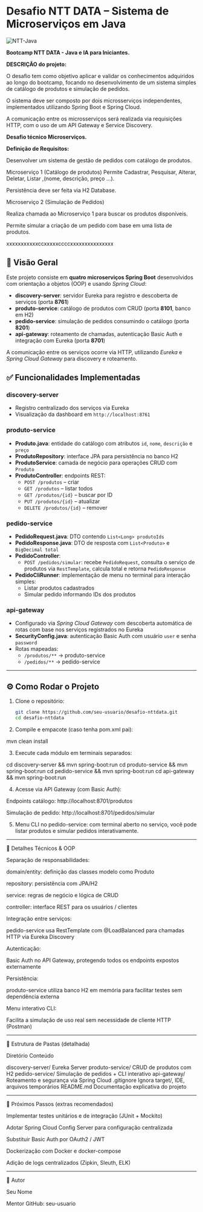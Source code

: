# Desafio NTT DATA – Sistema de Microserviços em Java

![NTT-Java](https://github.com/user-attachments/assets/f76324e9-34c6-47db-91e5-1e68d739aa9c)

**Bootcamp NTT DATA - Java e IA para Iniciantes.**


**DESCRIÇÃO do projeto:**

O desafio tem como objetivo aplicar e validar os conhecimentos adquiridos ao longo do bootcamp, focando no desenvolvimento de um sistema simples de catálogo de produtos e simulação de pedidos. 

O sistema deve ser composto por dois microsserviços independentes, implementados utilizando Spring Boot e Spring Cloud. 

A comunicação entre os microsserviços será realizada via requisições HTTP, com o uso de um API Gateway e Service Discovery.


**Desafio técnico Microserviços.**

  **Definição de Requisitos:**

Desenvolver um sistema de gestão de pedidos com catálogo de produtos.

Microserviço 1 (Catálogo de produtos)
Permite Cadastrar, Pesquisar, Alterar, Deletar, Listar ,(nome, descrição, preço ...).

Persistência deve ser feita via H2 Database.

Microserviço 2 (Simulação de Pedidos)

Realiza chamada ao Microserviço 1 para buscar os produtos disponíveis.

Permite simular a criação de um pedido com base em uma lista de produtos.


xxxxxxxxxxxccxxxxxccccxxxxxxxxxxxxxxx







## 📌 Visão Geral

Este projeto consiste em **quatro microserviços Spring Boot** desenvolvidos com orientação a objetos (OOP) e usando *Spring Cloud*:

- **discovery-server**: servidor Eureka para registro e descoberta de serviços (porta **8761**)
- **produto-service**: catálogo de produtos com CRUD (porta **8101**, banco em H2)
- **pedido-service**: simulação de pedidos consumindo o catálogo (porta **8201**)
- **api-gateway**: roteamento de chamadas, autenticação Basic Auth e integração com Eureka (porta **8701**)

A comunicação entre os serviços ocorre via HTTP, utilizando *Eureka* e *Spring Cloud Gateway* para discovery e roteamento.


## ✅ Funcionalidades Implementadas

### discovery-server
- Registro centralizado dos serviços via Eureka
- Visualização da dashboard em `http://localhost:8761`

### produto-service
- **Produto.java**: entidade do catálogo com atributos `id`, `nome`, `descrição` e `preço`
- **ProdutoRepository**: interface JPA para persistência no banco H2
- **ProdutoService**: camada de negócio para operações CRUD com `Produto`
- **ProdutoController**: endpoints REST:
  - `POST /produtos` – criar
  - `GET /produtos` – listar todos
  - `GET /produtos/{id}` – buscar por ID
  - `PUT /produtos/{id}` – atualizar
  - `DELETE /produtos/{id}` – remover

### pedido-service
- **PedidoRequest.java**: DTO contendo `List<Long> produtoIds`
- **PedidoResponse.java**: DTO de resposta com `List<Produto>` e `BigDecimal total`
- **PedidoController**:
  - `POST /pedidos/simular`: recebe `PedidoRequest`, consulta o serviço de produtos via `RestTemplate`, calcula total e retorna `PedidoResponse`
- **PedidoCliRunner**: implementação de menu no terminal para interação simples:
  - Listar produtos cadastrados
  - Simular pedido informando IDs dos produtos

### api-gateway
- Configurado via *Spring Cloud Gateway* com descoberta automática de rotas com base nos serviços registrados no Eureka
- **SecurityConfig.java**: autenticação Basic Auth com usuário `user` e senha `password`
- Rotas mapeadas:
  - `/produtos/**` → produto-service
  - `/pedidos/**` → pedido-service

---

## ⚙️ Como Rodar o Projeto

1. Clone o repositório:
   ```bash
   git clone https://github.com/seu-usuario/desafio-nttdata.git
   cd desafio-nttdata

2. Compile e empacote (caso tenha pom.xml pai):

mvn clean install


3. Execute cada módulo em terminais separados:

cd discovery-server && mvn spring-boot:run
cd produto-service && mvn spring-boot:run
cd pedido-service && mvn spring-boot:run
cd api-gateway && mvn spring-boot:run


4. Acesse via API Gateway (com Basic Auth):

Endpoints catálogo: http://localhost:8701/produtos

Simulação de pedido: http://localhost:8701/pedidos/simular



5. Menu CLI no pedido-service: com terminal aberto no serviço, você pode listar produtos e simular pedidos interativamente.




---

📘 Detalhes Técnicos & OOP

Separação de responsabilidades:

domain/entity: definição das classes modelo como Produto

repository: persistência com JPA/H2

service: regras de negócio e lógica de CRUD

controller: interface REST para os usuários / clientes


Integração entre serviços:

pedido-service usa RestTemplate com @LoadBalanced para chamadas HTTP via Eureka Discovery


Autenticação:

Basic Auth no API Gateway, protegendo todos os endpoints expostos externamente


Persistência:

produto-service utiliza banco H2 em memória para facilitar testes sem dependência externa


Menu interativo CLI:

Facilita a simulação de uso real sem necessidade de cliente HTTP (Postman)




---

📂 Estrutura de Pastas (detalhada)

Diretório	Conteúdo

discovery-server/	Eureka Server
produto-service/	CRUD de produtos com H2
pedido-service/	Simulação de pedidos + CLI interativo
api-gateway/	Roteamento e segurança via Spring Cloud
.gitignore	Ignora target/, IDE, arquivos temporários
README.md	Documentação explicativa do projeto



---

🚀 Próximos Passos (extras recomendados)

Implementar testes unitários e de integração (JUnit + Mockito)

Adotar Spring Cloud Config Server para configuração centralizada

Substituir Basic Auth por OAuth2 / JWT

Dockerização com Docker e docker-compose

Adição de logs centralizados (Zipkin, Sleuth, ELK)



---

🙋 Autor

Seu Nome

Mentor GitHub: seu-usuario











